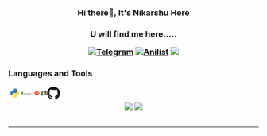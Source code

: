 <h3 align="center">
Hi there👋, It's Nikarshu Here
<br/>

<h3 align="center">
U will find me here..... 

[![Telegram](https://img.shields.io/badge/telegram-1b77FF.svg?style=for-the-badge&logo=telegram)](https://t.me/Canyousenseme_bitch)
[![Anilist](https://img.shields.io/badge/Anilist-blue.svg?style=for-the-badge&logo=anilist)](https://anilist.co/user/NikarshuKun/)
<a href="nileshhati115@gmail.com"><img src="https://img.shields.io/badge/Gmail-blue.svg?style=for-the-badge&logo=gmail"></a>

<h3>Languages and Tools</h3>
<img align="left" alt="Python" width="26px" src="https://raw.githubusercontent.com/github/explore/80688e429a7d4ef2fca1e82350fe8e3517d3494d/topics/python/python.png" />
<img align="left" alt="MongoDB" width="26px" src="https://raw.githubusercontent.com/github/explore/80688e429a7d4ef2fca1e82350fe8e3517d3494d/topics/mongodb/mongodb.png" />
<img align="left" alt="Git" width="26px" src="https://raw.githubusercontent.com/github/explore/80688e429a7d4ef2fca1e82350fe8e3517d3494d/topics/git/git.png" />
<img align="left" alt="GitHub" width="26px" src="https://raw.githubusercontent.com/github/explore/78df643247d429f6cc873026c0622819ad797942/topics/github/github.png" />
<br/>

<!-- Stats -->
<p align="center">
    <p align = "center">
        <img src = "https://github-readme-stats.vercel.app/api?username=Nikarshu&show_icons=true&theme=midnight-purple&hide_border=true" width = 400> 
        <img src = "https://github-readme-streak-stats.herokuapp.com?user=Nikarshu&theme=dark&hide_border=true" width = 400>    
    <br><br>
    <samp>
     
</p><hr>
